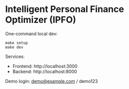 # Intelligent Personal Finance Optimizer (IPFO)

One-command local dev:

```
make setup
make dev
```

Services:
- Frontend: http://localhost:3000
- Backend: http://localhost:8000

Demo login: demo@example.com / demo123


